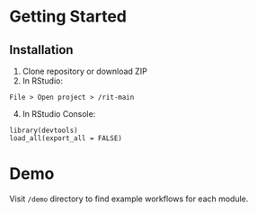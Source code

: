 # Getting Started

## Installation

1. Clone repository or download ZIP 
2. In RStudio:
```
File > Open project > /rit-main
```
4. In RStudio Console: 
```
library(devtools)
load_all(export_all = FALSE)
```

# Demo

Visit `/demo` directory to find example workflows for each module.